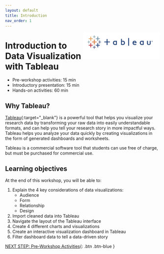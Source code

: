 ```yaml
---
layout: default
title: Introduction 
nav_order: 1
---
```

<img src="images\logo.png" alt="tableau logo" style="float:right;width:250px;"> 

# Introduction to Data Visualization with Tableau

- Pre-workshop activities: 15 min 
- Introductory presentation: 15 min
- Hands-on activities: 60 min

## Why Tableau?

[Tableau](https://www.tableau.com/){:target="_blank"} is a powerful tool that helps you visualize your research data by transforming your raw data into easily understandable formats, and can help you tell your research story in more impactful ways. Tableau helps you analyze your data quickly by creating visualizations in the form of generated dashboards and worksheets. 

Tableau is a commercial software tool that students can use free of charge, but must be purchased for commercial use.

## Learning objectives

At the end of this workshop, you will be able to:

1.  Explain the 4 key considerations of data visualizations:
    - Audience
    - Form
    - Relationship
    - Design
2.  Import cleaned data into Tableau
3.  Navigate the layout of the Tableau interface
4.  Create 4 different charts and visualizations
5.  Create an interactive visualization dashboard in Tableau
6.  Filter dashboard data to tell a data-driven story
 
[NEXT STEP: Pre-Workshop Activities](pre-workshop.html){: .btn .btn-blue }
